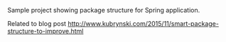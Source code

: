 Sample project showing package structure for Spring application.

Related to blog post http://www.kubrynski.com/2015/11/smart-package-structure-to-improve.html
